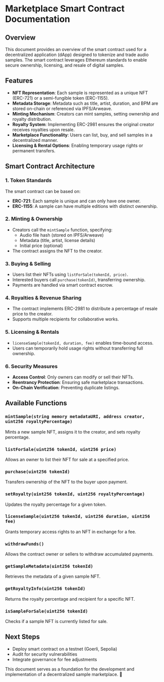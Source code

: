 # Marketplace Smart Contract Documentation

## Overview
This document provides an overview of the smart contract used for a decentralized application (dApp) designed to tokenize and trade audio samples. The smart contract leverages Ethereum standards to enable secure ownership, licensing, and resale of digital samples.

## Features
- **NFT Representation**: Each sample is represented as a unique NFT (ERC-721) or a semi-fungible token (ERC-1155).
- **Metadata Storage**: Metadata such as title, artist, duration, and BPM are stored on-chain or referenced via IPFS/Arweave.
- **Minting Mechanism**: Creators can mint samples, setting ownership and royalty distribution.
- **Royalty System**: Implementing ERC-2981 ensures the original creator receives royalties upon resale.
- **Marketplace Functionality**: Users can list, buy, and sell samples in a decentralized manner.
- **Licensing & Rental Options**: Enabling temporary usage rights or permanent transfers.

## Smart Contract Architecture

### 1. **Token Standards**
The smart contract can be based on:
- **ERC-721**: Each sample is unique and can only have one owner.
- **ERC-1155**: A sample can have multiple editions with distinct ownership.

### 2. **Minting & Ownership**
- Creators call the `mintSample` function, specifying:
  - Audio file hash (stored on IPFS/Arweave)
  - Metadata (title, artist, license details)
  - Initial price (optional)
- The contract assigns the NFT to the creator.

### 3. **Buying & Selling**
- Users list their NFTs using `listForSale(tokenId, price)`.
- Interested buyers call `purchase(tokenId)`, transferring ownership.
- Payments are handled via smart contract escrow.

### 4. **Royalties & Revenue Sharing**
- The contract implements ERC-2981 to distribute a percentage of resale price to the creator.
- Supports multiple recipients for collaborative works.

### 5. **Licensing & Rentals**
- `licenseSample(tokenId, duration, fee)` enables time-bound access.
- Users can temporarily hold usage rights without transferring full ownership.

### 6. **Security Measures**
- **Access Control**: Only owners can modify or sell their NFTs.
- **Reentrancy Protection**: Ensuring safe marketplace transactions.
- **On-Chain Verification**: Preventing duplicate listings.

## Available Functions

### `mintSample(string memory metadataURI, address creator, uint256 royaltyPercentage)`
Mints a new sample NFT, assigns it to the creator, and sets royalty percentage.

### `listForSale(uint256 tokenId, uint256 price)`
Allows an owner to list their NFT for sale at a specified price.

### `purchase(uint256 tokenId)`
Transfers ownership of the NFT to the buyer upon payment.

### `setRoyalty(uint256 tokenId, uint256 royaltyPercentage)`
Updates the royalty percentage for a given token.

### `licenseSample(uint256 tokenId, uint256 duration, uint256 fee)`
Grants temporary access rights to an NFT in exchange for a fee.

### `withdrawFunds()`
Allows the contract owner or sellers to withdraw accumulated payments.

### `getSampleMetadata(uint256 tokenId)`
Retrieves the metadata of a given sample NFT.

### `getRoyaltyInfo(uint256 tokenId)`
Returns the royalty percentage and recipient for a specific NFT.

### `isSampleForSale(uint256 tokenId)`
Checks if a sample NFT is currently listed for sale.

## Next Steps
- Deploy smart contract on a testnet (Goerli, Sepolia)
- Audit for security vulnerabilities
- Integrate governance for fee adjustments

This document serves as a foundation for the development and implementation of a decentralized sample marketplace. 🚀

